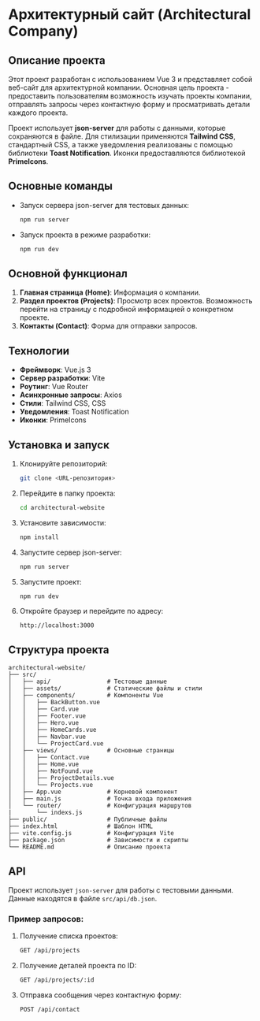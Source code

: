 # Архитектурный сайт (Architectural Company)

## Описание проекта

Этот проект разработан с использованием Vue 3 и представляет собой веб-сайт для архитектурной компании. Основная цель проекта - предоставить пользователям возможность изучать проекты компании, отправлять запросы через контактную форму и просматривать детали каждого проекта.

Проект использует **json-server** для работы с данными, которые сохраняются в файле. Для стилизации применяются **Tailwind CSS**, стандартный CSS, а также уведомления реализованы с помощью библиотеки **Toast Notification**. Иконки предоставляются библиотекой **PrimeIcons**.

## Основные команды

- Запуск сервера json-server для тестовых данных:
  ```bash
  npm run server
  ```
- Запуск проекта в режиме разработки:
  ```bash
  npm run dev
  ```

## Основной функционал

1. **Главная страница (Home)**: Информация о компании.
2. **Раздел проектов (Projects)**: Просмотр всех проектов. Возможность перейти на страницу с подробной информацией о конкретном проекте.
3. **Контакты (Contact)**: Форма для отправки запросов.

## Технологии

- **Фреймворк**: Vue.js 3
- **Сервер разработки**: Vite
- **Роутинг**: Vue Router
- **Асинхронные запросы**: Axios
- **Стили**: Tailwind CSS, CSS
- **Уведомления**: Toast Notification
- **Иконки**: PrimeIcons

## Установка и запуск

1. Клонируйте репозиторий:
   ```bash
   git clone <URL-репозитория>
   ```
2. Перейдите в папку проекта:
   ```bash
   cd architectural-website
   ```
3. Установите зависимости:
   ```bash
   npm install
   ```
4. Запустите сервер json-server:
   ```bash
   npm run server
   ```
5. Запустите проект:
   ```bash
   npm run dev
   ```
6. Откройте браузер и перейдите по адресу:
   ```
   http://localhost:3000
   ```

## Структура проекта

```
architectural-website/
├── src/
│   ├── api/                # Тестовые данные
│   ├── assets/             # Статические файлы и стили
│   ├── components/         # Компоненты Vue
│   │   ├── BackButton.vue
│   │   ├── Card.vue
│   │   ├── Footer.vue
│   │   ├── Hero.vue
│   │   ├── HomeCards.vue
│   │   ├── Navbar.vue
│   │   └── ProjectCard.vue
│   ├── views/              # Основные страницы
│   │   ├── Contact.vue
│   │   ├── Home.vue
│   │   ├── NotFound.vue
│   │   ├── ProjectDetails.vue
│   │   └── Projects.vue
│   ├── App.vue             # Корневой компонент
│   ├── main.js             # Точка входа приложения
│   └── router/             # Конфигурация маршрутов
|       └── indexs.js
├── public/                 # Публичные файлы
├── index.html              # Шаблон HTML
├── vite.config.js          # Конфигурация Vite
├── package.json            # Зависимости и скрипты
└── README.md               # Описание проекта
```

## API

Проект использует `json-server` для работы с тестовыми данными. Данные находятся в файле `src/api/db.json`.

### Пример запросов:

1. Получение списка проектов:
   ```bash
   GET /api/projects
   ```
2. Получение деталей проекта по ID:
   ```bash
   GET /api/projects/:id
   ```
3. Отправка сообщения через контактную форму:
   ```bash
   POST /api/contact
   ```
